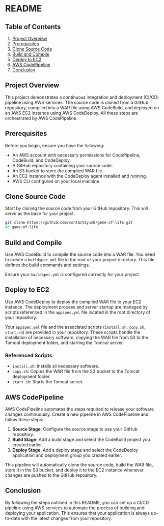 # README

## Table of Contents
1. [Project Overview](#project-overview)
2. [Prerequisites](#prerequisites)
3. [Clone Source Code](#clone-source-code)
4. [Build and Compile](#build-and-compile)
5. [Deploy to EC2](#deploy-to-ec2)
6. [AWS CodePipeline](#aws-codepipeline)
7. [Conclusion](#conclusion)

## Project Overview
This project demonstrates a continuous integration and deployment (CI/CD) pipeline using AWS services. The source code is cloned from a GitHub repository, compiled into a WAR file using AWS CodeBuild, and deployed on an AWS EC2 instance using AWS CodeDeploy. All these steps are orchestrated by AWS CodePipeline.

## Prerequisites
Before you begin, ensure you have the following:
- An AWS account with necessary permissions for CodePipeline, CodeBuild, and CodeDeploy.
- A GitHub repository containing your source code.
- An S3 bucket to store the compiled WAR file.
- An EC2 instance with the CodeDeploy agent installed and running.
- AWS CLI configured on your local machine.

## Clone Source Code
Start by cloning the source code from your GitHub repository. This will serve as the base for your project.

```bash
git clone https://github.com/contactayush/game-of-life.git
cd game-of-life
```

## Build and Compile
Use AWS CodeBuild to compile the source code into a WAR file. You need to create a `buildspec.yml` file in the root of your project directory. This file defines the build commands and settings.

Ensure your `buildspec.yml` is configured correctly for your project.

## Deploy to EC2
Use AWS CodeDeploy to deploy the compiled WAR file to your EC2 instance. The deployment process and server startup are managed by scripts referenced in the `appspec.yml` file located in the root directory of your repository.

Your `appspec.yml` file and the associated scripts (`install.sh`, `copy.sh`, `start.sh`) are provided in your repository. These scripts handle the installation of necessary software, copying the WAR file from S3 to the Tomcat deployment folder, and starting the Tomcat server.

### Referenced Scripts:
- `install.sh`: Installs all necessary software.
- `copy.sh`: Copies the WAR file from the S3 bucket to the Tomcat deployment folder.
- `start.sh`: Starts the Tomcat server.

## AWS CodePipeline
AWS CodePipeline automates the steps required to release your software changes continuously. Create a new pipeline in AWS CodePipeline and follow these steps:

1. **Source Stage**: Configure the source stage to use your GitHub repository.
2. **Build Stage**: Add a build stage and select the CodeBuild project you created earlier.
3. **Deploy Stage**: Add a deploy stage and select the CodeDeploy application and deployment group you created earlier.

This pipeline will automatically clone the source code, build the WAR file, store it in the S3 bucket, and deploy it to the EC2 instance whenever changes are pushed to the GitHub repository.

## Conclusion
By following the steps outlined in this README, you can set up a CI/CD pipeline using AWS services to automate the process of building and deploying your application. This ensures that your application is always up-to-date with the latest changes from your repository.
